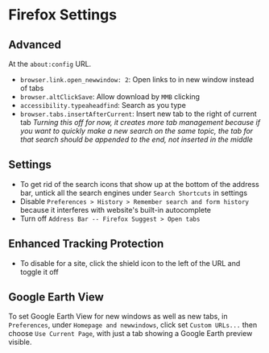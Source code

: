 # Firefox Settings

## Advanced

At the `about:config` URL.

- `browser.link.open_newwindow: 2`: Open links to in new window instead of tabs
- `browser.altClickSave`: Allow download by `MMB` clicking
- `accessibility.typeaheadfind`: Search as you type
- `browser.tabs.insertAfterCurrent`: Insert new tab to the right of current tab *Turning this off for now, it creates more tab management because if you want to quickly make a new search on the same topic, the tab for that search should be appended to the end, not inserted in the middle*

## Settings

- To get rid of the search icons that show up at the bottom of the address bar, untick all the search engines under `Search Shortcuts` in settings
- Disable `Preferences > History > Remember search and form history` because it interferes with website's built-in autocomplete
- Turn off `Address Bar -- Firefox Suggest > Open tabs`

## Enhanced Tracking Protection

- To disable for a site, click the shield icon to the left of the URL and toggle it off

## Google Earth View

To set Google Earth View for new windows as well as new tabs, in `Preferences`, under `Homepage and newwindows`, click set `Custom URLs...` then choose `Use Current Page`, with just a tab showing a Google Earth preview visible.
